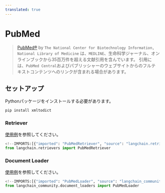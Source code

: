 ```yaml
---
translated: true
---
```


# PubMed

>[PubMed®](https://pubmed.ncbi.nlm.nih.gov/) by `The National Center for Biotechnology Information, National Library of Medicine`
> は、`MEDLINE`、生命科学ジャーナル、オンラインブックから35百万件を超える文献引用を含んでいます。
> 引用には、`PubMed Central`およびパブリッシャーのウェブサイトからのフルテキストコンテンツへのリンクが含まれる場合があります。

## セットアップ

Pythonパッケージをインストールする必要があります。

```bash
pip install xmltodict
```

### Retriever

[使用例](/docs/integrations/retrievers/pubmed)を参照してください。

```python
<!--IMPORTS:[{"imported": "PubMedRetriever", "source": "langchain.retrievers", "docs": "https://api.python.langchain.com/en/latest/retrievers/langchain_community.retrievers.pubmed.PubMedRetriever.html", "title": "PubMed"}]-->
from langchain.retrievers import PubMedRetriever
```

### Document Loader

[使用例](/docs/integrations/document_loaders/pubmed)を参照してください。

```python
<!--IMPORTS:[{"imported": "PubMedLoader", "source": "langchain_community.document_loaders", "docs": "https://api.python.langchain.com/en/latest/document_loaders/langchain_community.document_loaders.pubmed.PubMedLoader.html", "title": "PubMed"}]-->
from langchain_community.document_loaders import PubMedLoader
```
